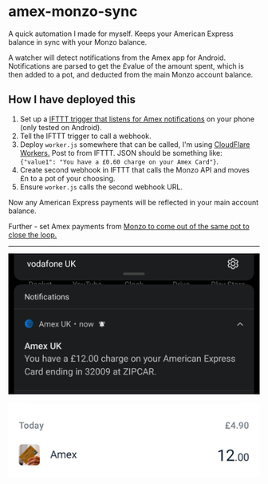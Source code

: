 # amex-monzo-sync

A quick automation I made for myself. Keeps your American Express balance in sync with your Monzo balance.

A watcher will detect notifications from the Amex app for Android. Notifications are parsed to get the £value of the amount spent, which is then added to a pot, and deducted from the main Monzo account balance.

## How I have deployed this

1. Set up a [IFTTT trigger that listens for Amex notifications](https://ifttt.com/connect/android_device/if_notifications) on your phone (only tested on Android).
2. Tell the IFTTT trigger to call a webhook.
3. Deploy `worker.js` somewhere that can be called, I'm using [CloudFlare Workers.](https://workers.cloudflare.com/) Post to from IFTTT. JSON should be something like: `{"value1": "You have a £0.60 charge on your Amex Card"}`.
4. Create second webhook in IFTTT that calls the Monzo API and moves £n to a pot of your choosing.
5. Ensure `worker.js` calls the second webhook URL.

Now any American Express payments will be reflected in your main account balance.

Further - set Amex payments from [Monzo to come out of the same pot to close the loop.](https://monzo.com/help/budgeting-overdrafts-savings/web-bill-pots)

***

![notification](https://github.com/amaitu/amex-monzo-sync/blob/main/screenshots/notification.jpg)

![monzo](https://github.com/amaitu/amex-monzo-sync/blob/main/screenshots/monzo.jpeg)
